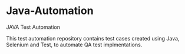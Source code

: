 # Java-Automation
JAVA Test Automation

This test automation repository contains test cases created using Java, Selenium and Test, to automate QA test implmentations.
